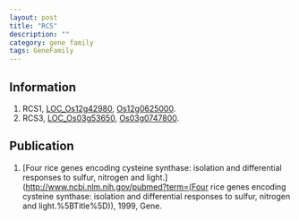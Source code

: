 ```yaml
---
layout: post
title: "RCS"
description: ""
category: gene family
tags: GeneFamily
---
```


## Information
1. RCS1, [LOC_Os12g42980](http://rice.plantbiology.msu.edu/cgi-bin/ORF_infopage.cgi?orf=LOC_Os12g42980), [Os12g0625000](http://rapdb.dna.affrc.go.jp/viewer/gbrowse_details/irgsp1?name=Os12g0625000).
2. RCS3, [LOC_Os03g53650](http://rice.plantbiology.msu.edu/cgi-bin/ORF_infopage.cgi?orf=LOC_Os03g53650), [Os03g0747800](http://rapdb.dna.affrc.go.jp/viewer/gbrowse_details/irgsp1?name=Os03g0747800).

## Publication
1. [Four rice genes encoding cysteine synthase: isolation and differential responses to sulfur, nitrogen and light.](http://www.ncbi.nlm.nih.gov/pubmed?term=(Four rice genes encoding cysteine synthase: isolation and differential responses to sulfur, nitrogen and light.%5BTitle%5D)), 1999, Gene.


